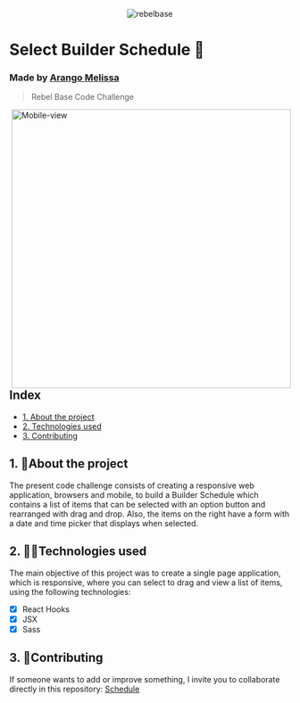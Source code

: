 <p align="center">
    <img  src="https://i.ibb.co/zZmhh6C/rebelbase.jpg" alt="rebelbase">
  </a>
</p>

# Select Builder Schedule 📝

### Made by [Arango Melissa](https://github.com/emae1712)
>Rebel Base Code Challenge

<p >
  <img align="right" height="500px" src="https://i.ibb.co/9q8fcKW/Mobile-view.gif" alt="Mobile-view">
</p>

## Index

* [1. About the project](#1-about-the-project)
* [2. Technologies used](#2-technologies-used)
* [3. Contributing](#3-Contributing)


## 1. 🧐About the project

The present code challenge consists of creating a responsive web application, browsers
and mobile, to build a Builder Schedule which contains a list of items that can be selected with an option button and rearranged with drag and drop.
Also, the items on the right have a form with a date and time picker that displays when selected.

## 2. 👩‍💻Technologies used

The main objective of this project was to create a single page application, which is responsive, where you can select to drag and view a list of items, using the following technologies:

- [x] React Hooks
- [x] JSX
- [x] Sass

## 3. 👥Contributing
If someone wants to add or improve something, I invite you to collaborate directly in this repository: [Schedule](https://github.com/emae1712/Schedule-RB/tree/master)
